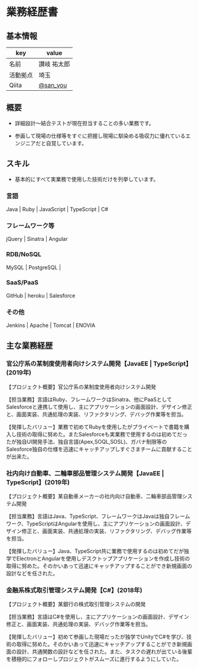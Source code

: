 # 業務経歴書

## 基本情報

|key|value|
|----|----|
|名前|讃岐 祐太郎|
|活動拠点|埼玉|
|Qiita|[@san_you](https://qiita.com/san_you)|

## 概要

- 詳細設計～結合テストが現在担当することの多い業務です。

- 参画して現場の仕様等をすぐに把握し現場に馴染める吸収力に優れているエンジニアだと自覚しています。

## スキル

- 基本的にすべて実業務で使用した技術だけを列挙しています。

### 言語

Java | Ruby | JavaScript | TypeScript | C#

### フレームワーク等

jQuery | Sinatra | Angular

### RDB/NoSQL

MySQL | PostgreSQL | 

### SaaS/PaaS

GitHub | heroku | Salesforce

### その他

Jenkins | Apache | Tomcat | ENOVIA

## 主な業務経歴
### 官公庁系の某制度使用者向けシステム開発【JavaEE | TypeScript】(2019年)

【プロジェクト概要】官公庁系の某制度使用者向けシステム開発

【担当業務】言語はRuby、フレームワークはSinatra、他にPaaSとしてSalesforceと連携して使用し、主にアプリケーションの画面設計、デザイン修正と、画面実装、共通処理の実装、リファクタリング、デバッグ作業等を担当。

【発揮したバリュー】業務で初めてRubyを使用したがプライベートで書籍を購入し技術の取得に努めた。またSalesforceも実業務で使用するのは初めてだったが独自UI開発手法、独自言語(Apex,SOQL,SOSL)、ガバナ制限等のSalesforce独自の仕様を迅速にキャッチアップしすぐさまチームに貢献することが出来た。

### 社内向け自動車、二輪車部品管理システム開発【JavaEE | TypeScript】(2019年)

【プロジェクト概要】某自動車メーカーの社内向け自動車、二輪車部品管理システム開発

【担当業務】言語はJava、TypeScript、フレームワークはJavaは独自フレームワーク、TypeScriptはAngularを使用し、主にアプリケーションの画面設計、デザイン修正と、画面実装、共通処理の実装、リファクタリング、デバッグ作業等を担当。

【発揮したバリュー】Java、TypeScript共に業務で使用するのは初めてだが独学でElectronとAngularを使用しデスクトップアプリケーションを作成し技術の取得に努めた。そのかいあって迅速にキャッチアップすることができ新規画面の設計などを任された。

### 金融系株式取引管理システム開発【C#】(2018年)

【プロジェクト概要】某銀行の株式取引管理システムの開発

【担当業務】言語はC#を使用し、主にアプリケーションの画面設計、デザイン修正と、画面実装、共通処理の実装、デバッグ作業等を担当。

【発揮したバリュー】初めて参画した現場だったが独学でUnityでC#を学び、技術の取得に努めた。そのかいあって迅速にキャッチアップすることができ新規画面の設計、共通関数の設計などを任された。また、タスクの遅れが出ている後輩を積極的にフォローしプロジェクトがスムーズに進行するようにしていた。
